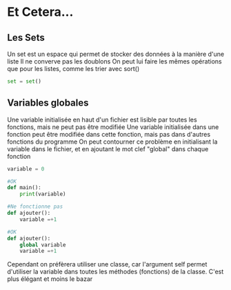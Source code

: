 # Et Cetera...

## Les Sets
Un set est un espace qui permet de stocker des données à la manière d'une liste
Il ne converve pas les doublons
On peut lui faire les mêmes opérations que pour les listes, comme les trier avec sort()

```python
set = set()
```

## Variables globales
Une variable initialisée en haut d'un fichier est lisible par toutes les fonctions, mais ne peut pas être modifiée
Une variable initialisée dans une fonction peut être modifiée dans cette fonction, mais pas dans d'autres fonctions du programme
On peut contourner ce problème en initialisant la variable dans le fichier, et en ajoutant le mot clef "global" dans chaque fonction

```python
variable = 0

#OK
def main():
    print(variable)

#Ne fonctionne pas
def ajouter():
    variable =+1

#OK
def ajouter():
    global variable
    variable =+1

```

Cependant on préfèrera utiliser une classe, car l'argument self permet d'utiliser la variable dans toutes les méthodes (fonctions) de la classe.
C'est plus élégant et moins le bazar